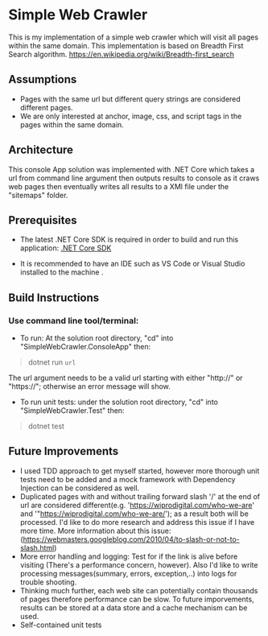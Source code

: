 # Simple Web Crawler
This is my implementation of a simple web crawler which will visit all pages within the same domain. This implementation is based on Breadth First Search algorithm.
https://en.wikipedia.org/wiki/Breadth-first_search

## Assumptions
- Pages with the same url but different query strings are considered different pages.
- We are only interested at anchor, image, css, and script tags in the pages within the same domain.

## Architecture
This console App solution was implemented with .NET Core which takes a url from command line argument then outputs results to console as it craws web pages then eventually writes all results to a XMl file under the "sitemaps" folder. 
 
 ## Prerequisites
 - The latest .NET Core SDK is required in order to build and run this application:
 [.NET Core SDK](https://www.microsoft.com/net/download/windows)

 - It is recommended to have an IDE such as VS Code or Visual Studio installed to the machine . 

 ## Build Instructions
 ### Use command line tool/terminal:
 - To run: At the solution root directory, "cd" into "SimpleWebCrawler.ConsoleApp" then:
 >dotnet run `url`

 The url argument needs to be a valid url starting with either "http://" or "https://"; otherwise an error message will show.
 - To run unit tests: under the solution root directory, "cd" into "SimpleWebCrawler.Test" then:
 >dotnet test

 ## Future Improvements 
  - I used TDD approach to get myself started, however more thorough unit tests need to be added and a mock framework with Dependency Injection can be considered as well.
  - Duplicated pages with and without trailing forward slash '/' at the end of url are considered different(e.g. 'https://wiprodigital.com/who-we-are' and '"https://wiprodigital.com/who-we-are/'); as a result both will be processed. I'd like to do more research and address this issue if I have more time. More information about this issue:
  (https://webmasters.googleblog.com/2010/04/to-slash-or-not-to-slash.html) 
  - More error handling and logging: 
  Test for if the link is alive before visiting (There's a performance concern, however). Also I'd like to write processing messages(summary, errors, exception,..) into logs for trouble shooting.
  - Thinking much further, each web site can potentially contain thousands of pages therefore performance can be slow. To future imporvements, results can be stored at a data store and a cache mechanism can be used. 
  - Self-contained unit tests
